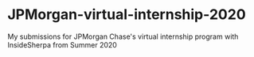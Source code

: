 # JPMorgan-virtual-internship-2020
My submissions for JPMorgan Chase's virtual internship program with InsideSherpa from Summer 2020
